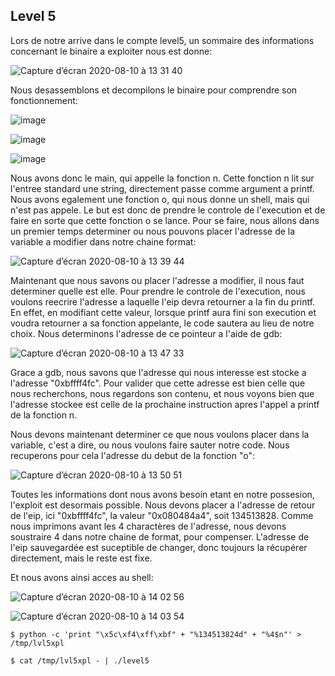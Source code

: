 ## Level 5

Lors de notre arrive dans le compte level5, un
sommaire des informations concernant le binaire a exploiter nous est donne:

![Capture d’écran 2020-08-10 à 13 31 40](https://user-images.githubusercontent.com/25014717/89778520-f6ce6280-db0d-11ea-8e79-5a5658097ed5.png)

Nous desassemblons et decompilons le binaire pour comprendre son fonctionnement:

![image](https://user-images.githubusercontent.com/29956389/94686151-b67bab80-032a-11eb-9799-c449981c32d7.png)

![image](https://user-images.githubusercontent.com/29956389/94686169-bda2b980-032a-11eb-9461-7d41e9e3552e.png)

![image](https://user-images.githubusercontent.com/29956389/94686185-c4313100-032a-11eb-8fd5-41e96a664780.png)


Nous avons donc le main, qui appelle la fonction n. Cette fonction n lit sur
l'entree standard une string, directement passe comme argument a printf. Nous
avons egalement une fonction o, qui nous donne un shell, mais qui n'est pas
appele. Le but est donc de prendre le controle de l'execution et de faire en
sorte que cette fonction o se lance. Pour se faire, nous allons dans un premier
temps determiner ou nous pouvons placer l'adresse de la variable a modifier dans
notre chaine format: 

![Capture d’écran 2020-08-10 à 13 39 44](https://user-images.githubusercontent.com/25014717/89779111-fbdfe180-db0e-11ea-940b-36637197008c.png)

Maintenant que nous savons ou placer l'adresse a modifier, il nous faut
determiner quelle est elle. Pour prendre le controle de l'execution, nous
voulons reecrire l'adresse a laquelle l'eip devra retourner a la fin du
printf. En effet, en modifiant cette valeur, lorsque printf aura fini son
execution et voudra retourner a sa fonction appelante, le code sautera au lieu
de notre choix. Nous determinons l'adresse de ce pointeur a l'aide de gdb:

![Capture d’écran 2020-08-10 à 13 47 33](https://user-images.githubusercontent.com/25014717/89779608-11a1d680-db10-11ea-9e7b-d74bf436fa70.png)

Grace a gdb, nous savons que l'adresse qui nous interesse est stocke a l'adresse "0xbffff4fc". Pour
valider que cette adresse est bien celle que nous recherchons, nous regardons
son contenu, et nous voyons bien que l'adresse stockee est celle de la prochaine
instruction apres l'appel a printf de la fonction n.

Nous devons maintenant determiner ce que nous voulons placer dans la variable,
c'est a dire, ou nous voulons faire sauter notre code. Nous recuperons pour cela
l'adresse du debut de la fonction "o":

![Capture d’écran 2020-08-10 à 13 50 51](https://user-images.githubusercontent.com/25014717/89779857-8a089780-db10-11ea-8c77-494da7d667d0.png)

Toutes les informations dont nous avons besoin etant en notre possesion,
l'exploit est desormais possible. Nous devons placer a l'adresse de retour de l'eip, ici "0xbffff4fc", la
valeur "0x080484a4", soit 134513828. Comme nous imprimons avant les 4
charactères de l'adresse, nous devons soustraire 4 dans notre chaine de format,
pour compenser. L'adresse de l'eip sauvegardée est suceptible de changer, donc toujours la récupérer directement, mais le reste est fixe.

Et nous avons ainsi acces au shell: 

![Capture d’écran 2020-08-10 à 14 02 56](https://user-images.githubusercontent.com/25014717/89780782-5e86ac80-db12-11ea-8f90-c98408973bc6.png)

![Capture d’écran 2020-08-10 à 14 03 54](https://user-images.githubusercontent.com/25014717/89780777-5dee1600-db12-11ea-8c8b-d6b99fd5af27.png)

`$ python -c 'print "\x5c\xf4\xff\xbf" + "%134513824d" + "%4$n"' > /tmp/lvl5xpl`

`$ cat /tmp/lvl5xpl - | ./level5`
